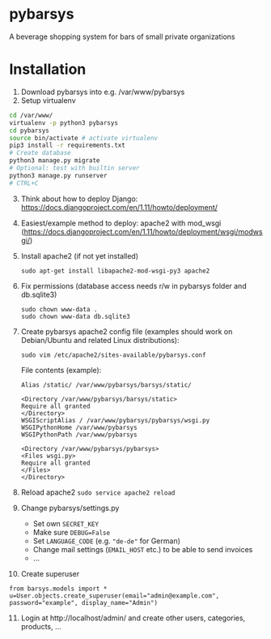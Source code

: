 # pybarsys
A beverage shopping system for bars of small private organizations

# Installation
1. Download pybarsys into e.g. /var/www/pybarsys
2. Setup virtualenv
```bash
cd /var/www/
virtualenv -p python3 pybarsys
cd pybarsys
source bin/activate # activate virtualenv
pip3 install -r requirements.txt
# Create database
python3 manage.py migrate
# Optional: test with builtin server
python3 manage.py runserver
# CTRL+C
```
3. Think about how to deploy Django: https://docs.djangoproject.com/en/1.11/howto/deployment/
4. Easiest/example method to deploy: apache2 with mod_wsgi (https://docs.djangoproject.com/en/1.11/howto/deployment/wsgi/modwsgi/)
5. Install apache2 (if not yet installed)

   ```sudo apt-get install libapache2-mod-wsgi-py3 apache2```
6. Fix permissions (database access needs r/w in pybarsys folder and db.sqlite3)
   ```
   sudo chown www-data .
   sudo chown www-data db.sqlite3
   ```
7. Create pybarsys apache2 config file (examples should work on Debian/Ubuntu and related Linux distributions):

   ```sudo vim /etc/apache2/sites-available/pybarsys.conf```
   
   File contents (example):
   ```
   Alias /static/ /var/www/pybarsys/barsys/static/
   
   <Directory /var/www/pybarsys/barsys/static>
   Require all granted
   </Directory>
   WSGIScriptAlias / /var/www/pybarsys/pybarsys/wsgi.py
   WSGIPythonHome /var/www/pybarsys
   WSGIPythonPath /var/www/pybarsys
   
   <Directory /var/www/pybarsys/pybarsys>
   <Files wsgi.py>
   Require all granted
   </Files>
   </Directory>
   ```
8. Reload apache2
   ```sudo service apache2 reload```
   
9. Change pybarsys/settings.py
   * Set own `SECRET_KEY`
   * Make sure `DEBUG=False`
   * Set `LANGUAGE_CODE` (e.g. `"de-de"` for German)
   * Change mail settings (`EMAIL_HOST` etc.) to be able to send invoices
   * ...
   
10. Create superuser
   ```/v/w/pybarsys> sudo python3 manage.py shell
   from barsys.models import *
   u=User.objects.create_superuser(email="admin@example.com", password="example", display_name="Admin")
   ```
11. Login at http://localhost/admin/ and create other users, categories, products, ...

